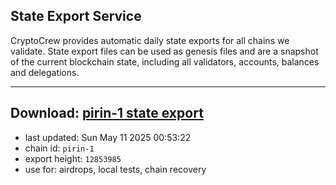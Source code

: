 ## State Export Service
CryptoCrew provides automatic daily state exports for all chains we validate. State export files can be used as genesis files and are a snapshot of the current blockchain state, including all validators, accounts, balances and delegations.

---
**Download: [pirin-1 state export](https://dl-eu2.ccvalidators.com/SERVICE/nolus/pirin-1_export_12853985.json)**
---

- last updated: Sun May 11 2025 00:53:22
- chain id: `pirin-1`
- export height: `12853985`
- use for: airdrops, local tests, chain recovery
